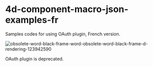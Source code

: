 4d-component-macro-json-examples-fr
===================================

Samples codes for using OAuth plugin, French version.

![obsolete-word-black-frame-word-obsolete-word-black-frame-d-rendering-123942590](https://user-images.githubusercontent.com/1725068/78463940-29122280-771e-11ea-8be8-a7830725403e.jpg)

OAuth plugin is deprecated.
